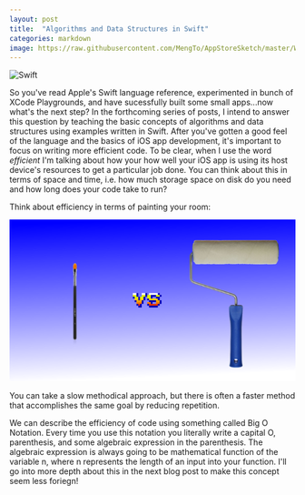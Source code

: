 ```yaml
---
layout: post
title:  "Algorithms and Data Structures in Swift"
categories: markdown
image: https://raw.githubusercontent.com/MengTo/AppStoreSketch/master/Wallpapers/Poly15.jpg
---
```



![Swift](http://airpair-blog.s3.amazonaws.com/wp-content/uploads/2014/07/swift.png)

So you've read Apple's Swift language reference, experimented in bunch of XCode Playgrounds, and have sucessfully built some small apps...now what's the next step?  In the forthcoming series of posts, I intend to answer this question by teaching the basic concepts of algorithms and data structures using examples written in Swift. After you've gotten a good feel of the language and the basics of iOS app development, it's important to focus on writing more efficient code.  To be clear, when I use the word *efficient* I'm talking about how your how well your iOS app is using its host device's resources to get a particular job done.  You can think about this in terms of space and time, i.e. how much storage space on disk do you need and how long does your code take to run?

Think about efficiency in terms of painting your room:

![Paint Brush vs Roller Brush](https://raw.githubusercontent.com/nathankrishnan/nathankrishnan.github.io/master/assets/article_images/brush_vs.png)

You can take a slow methodical approach, but there is often a faster method that accomplishes the same goal by reducing repetition.  


We can describe the efficiency of code using something called Big O Notation.  Every time you use this notation you literally write a capital O, parenthesis, and some algebraic expression in the parenthesis.  The algebraic expression is always going to be mathematical function of the variable n, where n represents the length of an input into your function. I'll go into more depth about this in the next blog post to make this concept seem less foriegn!





